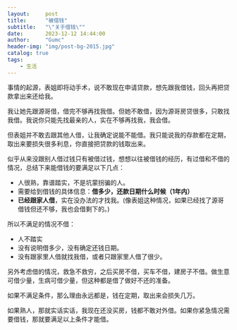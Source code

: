 ```yaml
---
layout:     post
title:      "被借钱"
subtitle:   "\"关于借钱\""
date:       2023-12-12 14:44:00
author:     "Gumc"
header-img: "img/post-bg-2015.jpg"
catalog: true
tags:
    - 生活
---
```

事情的起源，表姐即将动手术，说不敢现在申请贷款，想先跟我借钱，回头再把贷款拿出来还给我。

我让她先跟源哥借，借完不够再找我借。但她不敢借，因为源哥房贷很多，只敢找我借。我说你只能先找最亲的人，实在不够再找我，我会借。

但表姐并不敢去跟其他人借，让我确定说能不能借。我只能说我的存款都在定期，取出来要损失很多利息，你直接把贷款的钱取出来。

似乎从来没跟别人借过钱只有被借过钱，想想以往被借钱的经历，有过借和不借的情况，总结下来能借钱的要满足以下几点：

* 人很熟，靠谱踏实，不是坑蒙拐骗的人。
* 需要给到借钱的具体信息：**借多少，还款日期什么时候（1年内）**
* **已经跟家人借**，实在没办法的才找我。(像表姐这种情况，如果已经找了源哥借钱但还不够，我也会借剩下的。)

所以不满足的情况不借：

* 人不踏实
* 没有说明借多少，没有确定还钱日期。
* 没有跟家里人借就找我借，或者只跟家里人借了很少。

另外考虑借的情况，救急不救穷，之后买房不借，买车不借，建房子不借。做生意可借少量，生病可借少量，但这种都是借了做好不还的准备。

如果不满足条件，那么理由永远都是，钱在定期，取出来会损失几万。

如果熟人，那就实话实话，我现在还没买房，钱都不敢对外借。如果你紧急情况需要借钱，那就要满足以上条件才能借。
